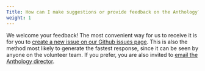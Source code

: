 ```yaml
---
Title: How can I make suggestions or provide feedback on the Anthology?
weight: 1
---
```


We welcome your feedback!
The most convenient way for us to receive it is for you to [create a new issue on our Github issues page](https://github.com/acl-org/acl-anthology/issues/).
This is also the method most likely to generate the fastest response, since it can be seen by anyone on the volunteer team.
If you prefer, you are also invited to [email the Anthology director](mailto:anthology@aclweb.org).
